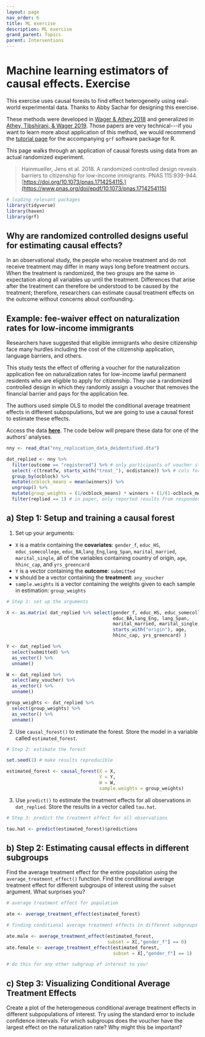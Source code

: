 ```yaml
---
layout: page
nav_order: 6
title: ML exercise
description: ML exercise
grand_parent: Topics
parent: Interventions
---
```


# Machine learning estimators of causal effects. Exercise

This exercise uses causal forests to find effect heterogeneity using real-world experimental data. Thanks to Abby Sachar for designing this exercise.

These methods were developed in [Wager & Athey 2018](https://doi.org/10.1080/01621459.2017.1319839) and generalized in [Athey, Tibshirani, & Wager 2019](https://www.jstor.org/stable/26581894). Those papers are very technical---if you want to learn more about application of this method, we would recommend the [tutorial page](https://grf-labs.github.io/grf/articles/grf_guide.html) for the accompanying `grf` software package for R.

This page walks through an application of causal forests using data from an actual randomized experiment.

> Hainmueller, Jens et al. 2018. A randomized controlled design reveals
> barriers to citizenship for low-income immigrants. PNAS 115:939-944.
> [https://doi.org/10.1073/pnas.1714254115.](https://www.pnas.org/doi/epdf/10.1073/pnas.1714254115)

``` r
# loading relevant packages
library(tidyverse)
library(haven)
library(grf)
```

## Why are randomized controlled designs useful for estimating causal effects?

In an observational study, the people who receive treatment and do not
receive treatment may differ in many ways long before treatment occurs.
When the treatment is randomized, the two groups are the same in
expectation along all variables up until the treatment. Differences that
arise after the treatment can therefore be understood to be caused by
the treatment; therefore, researchers can estimate causal treatment
effects on the outcome without concerns about confounding.

## Example: fee-waiver effect on naturalization rates for low-income immigrants

Researchers have suggested that eligible immigrants who desire
citizenship face many hurdles including the cost of the citizenship
application, language barriers, and others.

This study tests the effect of offering a voucher for the naturalization
application fee on naturalization rates for low-income lawful permanent
residents who are eligible to apply for citizenship. They use a
randomized controlled design in which they randomly assign a voucher
that removes the financial barrier and pays for the application fee.

The authors used simple OLS to model the conditional average treatment
effects in different subpopulations, but we are going to use a causal
forest to estimate these effects.

Access the data
**[here](https://dataverse.harvard.edu/dataset.xhtml?persistentId=doi:10.7910/DVN/W7MNXK)**.
The code below will prepare these data for one of the authors’ analyses.

``` r
nny <- read_dta("nny_replication_data_deidentified.dta")

dat_replied <- nny %>%
  filter(outcome == "registered") %>% # only participants of voucher study
  select(-c(treatfw, starts_with("treat_"), ocdistance)) %>% # cols for voucher study
  group_by(ocblock) %>%
  mutate(ocblock_means = mean(winners)) %>%
  ungroup() %>%
  mutate(group_weights = (1/ocblock_means) * winners + (1/(1-ocblock_means))*(1-winners)) %>%
  filter(replied == 1) # in paper, only reported results from respondents who answered yes
```

## a) Step 1: Setup and training a causal forest

1.  Set up your arguments:

- `X` is a matrix containing the **covariates**: `gender_f`, `educ_HS`,
  `educ_somecollege`, `educ_BA`,`lang_Eng`,`lang_Span`,
  `marital_married`, `marital_single`, all of the variables containing
  country of origin, `age`, `hhinc_cap`, and `yrs_greencard`
- `Y` is a vector containing the **outcome**: `submitted`
- `W` should be a vector containing the **treatment**: `any_voucher`
- `sample.weights` is a vector containing the weights given to each
  sample in estimation: `group_weights`

``` r
# Step 1: set up the arguments

X <- as.matrix( dat_replied %>% select(gender_f, educ_HS, educ_somecollege, 
                                       educ_BA,lang_Eng, lang_Span, 
                                       marital_married, marital_single, 
                                       starts_with("origin"), age, 
                                       hhinc_cap, yrs_greencard) )

Y <- dat_replied %>%
  select(submitted) %>%
  as_vector() %>%
  unname()

W <- dat_replied %>%
  select(any_voucher) %>%
  as_vector() %>%
  unname()

group_weights <- dat_replied %>%
  select(group_weights) %>%
  as_vector() %>%
  unname()
```

2.  Use `causal_forest()` to estimate the forest. Store the model in a
    variable called `estimated_forest`.

``` r
# Step 2: estimate the forest

set.seed(1) # make results reproducible

estimated_forest <- causal_forest(X = X,
                                  Y = Y,
                                  W = W,
                                  sample.weights = group_weights)
```

3.  Use `predict()` to estimate the treatment effects for all
    observations in `dat_replied`. Store the results in a vector called
    `tau.hat`.

``` r
# Step 3: predict the treatment effect for all observations

tau.hat <- predict(estimated_forest)$predictions
```

## b) Step 2: Estimating causal effects in different subgroups

Find the average treatment effect for the entire population using the
`average_treatment_effect()` function. Find the conditional average
treatment effect for different subgroups of interest using the `subset`
argument. What surprises you?

``` r
# average treatment effect for population

ate <- average_treatment_effect(estimated_forest)

# finding conditional average treatment effects in different subgroups

ate.male <- average_treatment_effect(estimated_forest, 
                                     subset = X[,"gender_f"] == 0)
ate.female <- average_treatment_effect(estimated_forest, 
                                       subset = X[,"gender_f"] == 1)

# do this for any other subgroup of interest to you!
```

## c) Step 3: Visualizing Conditional Average Treatment Effects

Create a plot of the heterogeneous conditional average treatment effects
in different subpopulations of interest. Try using the standard error to
include confidence intervals. For which subgroups does the voucher have
the largest effect on the naturalization rate? Why might this be
important?